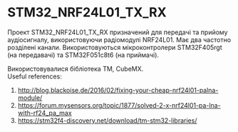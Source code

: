 # STM32_NRF24L01_TX_RX
Проект STM32_NRF24L01_TX_RX призначений для передачі та прийому аудіосигналу, використовуючи радіомодулі NRF24L01.
Має два частотно розділені канали. Використовуються мікроконтролери STM32F405rgt (на передавачі) та  STM32F051c8t6 (на приймачі).

Використовувалися бібліотека TM, CubeMX.   
Useful references:
1. http://blog.blackoise.de/2016/02/fixing-your-cheap-nrf24l01-palna-module/
2. https://forum.mysensors.org/topic/1877/solved-2-x-nrf24l01-pa-lna-with-rf24_pa_max
3. https://stm32f4-discovery.net/download/tm-stm32-libraries/
